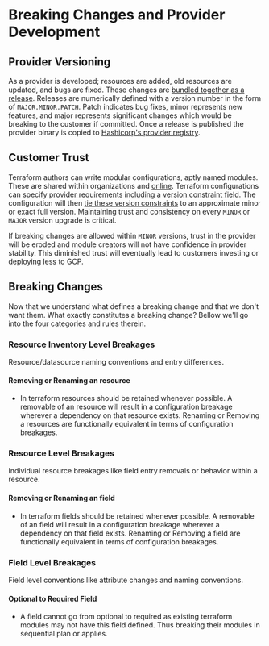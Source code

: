 
# Breaking Changes and Provider Development

## Provider Versioning
As a provider is developed; resources are added, old resources are updated, and bugs are fixed.
These changes are [bundled together as a release](https://github.com/hashicorp/terraform-provider-google/releases/tag/v4.32.0).
Releases are numerically defined with a version number in the form of `MAJOR.MINOR.PATCH`.
Patch indicates bug fixes, minor represents new features, and major represents significant changes
which would be breaking to the customer if committed. Once a release is published the provider binary is copied to
[Hashicorp's provider registry](https://registry.terraform.io/browse/providers).

## Customer Trust
Terraform authors can write modular configurations, aptly named modules. These are shared within organizations and
[online](https://registry.terraform.io/browse/modules). Terraform configurations can specify [provider requirements](https://www.terraform.io/language/providers/requirements)
including a [version constraint field](https://www.terraform.io/language/providers/requirements#version-constraints).
The configuration will then [tie these version constraints](https://www.terraform.io/language/expressions/version-constraints)
to an approximate minor or exact full version. Maintaining trust and consistency on every `MINOR` or `MAJOR` version upgrade is critical.

If breaking changes are allowed within `MINOR` versions, trust in the provider will be eroded and module creators will
not have confidence in provider stability. This diminished trust will eventually lead to customers investing or deploying less to GCP.

## Breaking Changes

Now that we understand what defines a breaking change and that we don't want them.
What exactly constitutes a breaking change? Bellow we'll
go into the four categories and rules therein.


### Resource Inventory Level Breakages
Resource/datasource naming conventions and entry differences.

<h4 id="resource-map-resource-removal-or-rename"> Removing or Renaming an resource </h4>

* In terraform resources should be retained whenever possible. A removable of an resource will result in a configuration breakage wherever a dependency on that resource exists. Renaming or Removing a resources are functionally equivalent in terms of configuration breakages.

### Resource Level Breakages
Individual resource breakages like field entry removals or behavior within a resource.

<h4 id="resource-schema-field-removal-or-rename"> Removing or Renaming an field </h4>

* In terraform fields should be retained whenever possible. A removable of an field will result in a configuration breakage wherever a dependency on that field exists. Renaming or Removing a field are functionally equivalent in terms of configuration breakages.

### Field Level Breakages
Field level conventions like attribute changes and naming conventions.

<h4 id="field-optional-to-required"> Optional to Required Field </h4>

* A field cannot go from optional to required as existing terraform modules may not have this field defined. Thus breaking their modules in sequential plan or applies.
